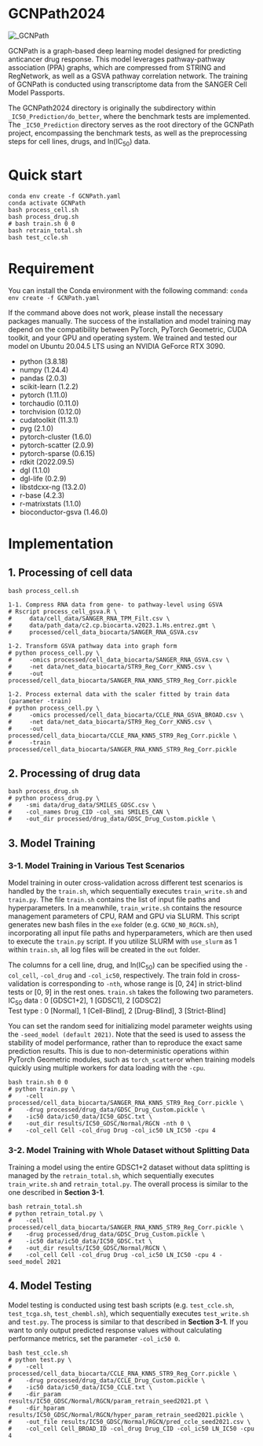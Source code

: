 # GCNPath2024

![_GCNPath](https://github.com/user-attachments/assets/29c4c1d2-f506-4931-aad8-187fbe05358d)

GCNPath is a graph-based deep learning model designed for predicting anticancer drug response. This model leverages pathway-pathway association (PPA) graphs, which are compressed from STRING and RegNetwork, as well as a GSVA pathway correlation network. The training of GCNPath is conducted using transcriptome data from the SANGER Cell Model Passports.

The GCNPath2024 directory is originally the subdirectory within ```_IC50_Prediction/do_better```, where the benchmark tests are implemented. The ```_IC50_Prediction``` directory serves as the root directory of the GCNPath project, encompassing the benchmark tests, as well as the preprocessing steps for cell lines, drugs, and ln(IC<sub>50</sub>) data.

# Quick start
```
conda env create -f GCNPath.yaml
conda activate GCNPath
bash process_cell.sh
bash process_drug.sh
# bash train.sh 0 0
bash retrain_total.sh
bash test_ccle.sh
```

# Requirement
You can install the Conda environment with the following command:
```conda env create -f GCNPath.yaml```

If the command above does not work, please install the necessary packages manually. The success of the installation and model training may depend on the compatibility between PyTorch, PyTorch Geometric, CUDA toolkit, and your GPU and operating system. We trained and tested our model on Ubuntu 20.04.5 LTS using an NVIDIA GeForce RTX 3090.

* python (3.8.18)
* numpy (1.24.4)
* pandas (2.0.3)
* scikit-learn (1.2.2)
* pytorch (1.11.0)
* torchaudio (0.11.0)
* torchvision (0.12.0)
* cudatoolkit (11.3.1)
* pyg (2.1.0)
* pytorch-cluster (1.6.0)
* pytorch-scatter (2.0.9)
* pytorch-sparse (0.6.15)
* rdkit (2022.09.5)
* dgl (1.1.0)
* dgl-life (0.2.9)
* libstdcxx-ng (13.2.0)
* r-base (4.2.3)
* r-matrixstats (1.1.0)
* bioconductor-gsva (1.46.0)

# Implementation

## 1. Processing of cell data
```
bash process_cell.sh

1-1. Compress RNA data from gene- to pathway-level using GSVA
# Rscript process_cell_gsva.R \
#     data/cell_data/SANGER_RNA_TPM_Filt.csv \
#     data/path_data/c2.cp.biocarta.v2023.1.Hs.entrez.gmt \
#     processed/cell_data_biocarta/SANGER_RNA_GSVA.csv

1-2. Transform GSVA pathway data into graph form
# python process_cell.py \
#     -omics processed/cell_data_biocarta/SANGER_RNA_GSVA.csv \
#     -net data/net_data_biocarta/STR9_Reg_Corr_KNN5.csv \
#     -out processed/cell_data_biocarta/SANGER_RNA_KNN5_STR9_Reg_Corr.pickle

1-2. Process external data with the scaler fitted by train data (parameter -train)
# python process_cell.py \
#     -omics processed/cell_data_biocarta/CCLE_RNA_GSVA_BROAD.csv \
#     -net data/net_data_biocarta/STR9_Reg_Corr_KNN5.csv \
#     -out processed/cell_data_biocarta/CCLE_RNA_KNN5_STR9_Reg_Corr.pickle \
#     -train processed/cell_data_biocarta/SANGER_RNA_KNN5_STR9_Reg_Corr.pickle
```

## 2. Processing of drug data
```
bash process_drug.sh
# python process_drug.py \
#    -smi data/drug_data/SMILES_GDSC.csv \
#    -col_names Drug_CID -col_smi SMILES_CAN \
#    -out_dir processed/drug_data/GDSC_Drug_Custom.pickle \
```

## 3. Model Training

### 3-1. Model Training in Various Test Scenarios
Model training in outer cross-validation across different test scenarios is handled by the ```train.sh```, which sequentially executes ```train_write.sh``` and ```train.py```. The file ```train.sh``` contains the list of input file paths and hyperparameters. In a meanwhile, ```train_write.sh``` contains the resource management parameters of CPU, RAM and GPU via SLURM. This script generates new bash files in the ```exe``` folder (e.g. ```GCN0_N0_RGCN.sh```), incorporating all input file paths and hyperparameters, which are then used to execute the ```train.py``` script. If you utilize SLURM with ```use_slurm``` as 1 within  ```train.sh```, all log files will be created in the ```out``` folder.

The columns for a cell line, drug, and ln(IC<sub>50</sub>) can be specified using the ```-col_cell```, ```-col_drug``` and ```-col_ic50```, respectively. The train fold in cross-validation is corresponding to ```-nth```, whose range is [0, 24] in strict-blind tests or [0, 9] in the rest ones. ```train.sh``` takes the following two parameters.  
IC<sub>50</sub> data : 0 [GDSC1+2], 1 [GDSC1], 2 [GDSC2]  
Test type : 0 [Normal], 1 [Cell-Blind], 2 [Drug-Blind], 3 [Strict-Blind]

You can set the random seed for initializing model parameter weights using the ```-seed_model (default 2021)```. Note that the seed is used to assess the stability of model performance, rather than to reproduce the exact same prediction results. This is due to non-deterministic operations within PyTorch Geometric modules, such as ```torch_scatter```or when training models quickly using multiple workers for data loading with the ```-cpu```.

```
bash train.sh 0 0
# python train.py \
#    -cell processed/cell_data_biocarta/SANGER_RNA_KNN5_STR9_Reg_Corr.pickle \
#    -drug processed/drug_data/GDSC_Drug_Custom.pickle \
#    -ic50 data/ic50_data/IC50_GDSC.txt \
#    -out_dir results/IC50_GDSC/Normal/RGCN -nth 0 \
#    -col_cell Cell -col_drug Drug -col_ic50 LN_IC50 -cpu 4
```

### 3-2. Model Training with Whole Dataset without Splitting Data
Training a model using the entire GDSC1+2 dataset without data splitting is managed by the ```retrain_total.sh```, which sequentially executes ```train_write.sh``` and ```retrain_total.py```. The overall process is similar to the one described in **Section 3-1**. 

```
bash retrain_total.sh
# python retrain_total.py \
#    -cell processed/cell_data_biocarta/SANGER_RNA_KNN5_STR9_Reg_Corr.pickle \
#    -drug processed/drug_data/GDSC_Drug_Custom.pickle \
#    -ic50 data/ic50_data/IC50_GDSC.txt \
#    -out_dir results/IC50_GDSC/Normal/RGCN \
#    -col_cell Cell -col_drug Drug -col_ic50 LN_IC50 -cpu 4 -seed_model 2021
```

## 4. Model Testing
Model testing is conducted using test bash scripts (e.g. ```test_ccle.sh```, ```test_tcga.sh```, ```test_chembl.sh```), which sequentially executes ```test_write.sh``` and ```test.py```. The process is similar to that described in **Section 3-1**. If you want to only output predicted response values without calculating performance metrics, set the parameter ```-col_ic50 0```.

```
bash test_ccle.sh
# python test.py \
#    -cell processed/cell_data_biocarta/CCLE_RNA_KNN5_STR9_Reg_Corr.pickle \
#    -drug processed/drug_data/CCLE_Drug_Custom.pickle \
#    -ic50 data/ic50_data/IC50_CCLE.txt \
#    -dir_param results/IC50_GDSC/Normal/RGCN/param_retrain_seed2021.pt \
#    -dir_hparam results/IC50_GDSC/Normal/RGCN/hyper_param_retrain_seed2021.pickle \
#    -out_file results/IC50_GDSC/Normal/RGCN/pred_ccle_seed2021.csv \
#    -col_cell Cell_BROAD_ID -col_drug Drug_CID -col_ic50 LN_IC50 -cpu 4
```
